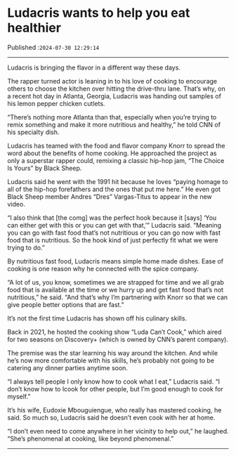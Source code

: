 # Ludacris wants to help you eat healthier

Published :`2024-07-30 12:29:14`

---

Ludacris is bringing the flavor in a different way these days.

The rapper turned actor is leaning in to his love of cooking to encourage others to choose the kitchen over hitting the drive-thru lane. That’s why, on a recent hot day in Atlanta, Georgia, Ludacris was handing out samples of his lemon pepper chicken cutlets.

“There’s nothing more Atlanta than that, especially when you’re trying to remix something and make it more nutritious and healthy,” he told CNN of his specialty dish.

Ludacris has teamed with the food and flavor company Knorr to spread the word about the benefits of home cooking. He approached the project as only a superstar rapper could, remixing a classic hip-hop jam, “The Choice Is Yours” by Black Sheep.

Ludacris said he went with the 1991 hit because he loves “paying homage to all of the hip-hop forefathers and the ones that put me here.” He even got Black Sheep member Andres “Dres” Vargas-Titus to appear in the new video.

“I also think that [the comg] was the perfect hook because it [says] ‘You can either get with this or you can get with that,’” Ludacris said. “Meaning you can go with fast food that’s not nutritious or you can go now with fast food that is nutritious. So the hook kind of just perfectly fit what we were trying to do.”

By nutritious fast food, Ludacris means simple home made dishes. Ease of cooking is one reason why he connected with the spice company.

“A lot of us, you know, sometimes we are strapped for time and we all grab food that is available at the time or we hurry up and get fast food that’s not nutritious,” he said. “And that’s why I’m partnering with Knorr so that we can give people better options that are fast.”

It’s not the first time Ludacris has shown off his culinary skills.

Back in 2021, he hosted the cooking show “Luda Can’t Cook,” which aired for two seasons on Discovery+ (which is owned by CNN’s parent company).

The premise was the star learning his way around the kitchen. And while he’s now more comfortable with his skills, he’s probably not going to be catering any dinner parties anytime soon.

“I always tell people I only know how to cook what I eat,” Ludacris said. “I don’t know how to lcook for other people, but I’m good enough to cook for myself.”

It’s his wife, Eudoxie Mbouguiengue, who really has mastered cooking, he said. So much so, Ludacris said he doesn’t even cook with her at home.

“I don’t even need to come anywhere in her vicinity to help out,” he laughed. “She’s phenomenal at cooking, like beyond phenomenal.”

---

